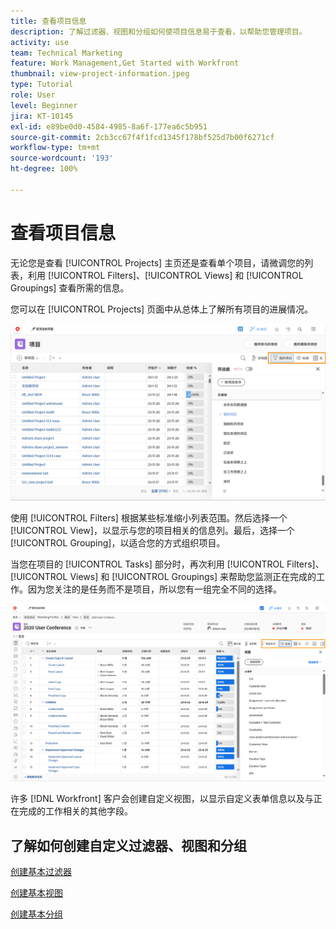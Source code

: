 ```yaml
---
title: 查看项目信息
description: 了解过滤器、视图和分组如何使项目信息易于查看，以帮助您管理项目。
activity: use
team: Technical Marketing
feature: Work Management,Get Started with Workfront
thumbnail: view-project-information.jpeg
type: Tutorial
role: User
level: Beginner
jira: KT-10145
exl-id: e89be0d0-4584-4985-8a6f-177ea6c5b951
source-git-commit: 2cb3cc67f4f1fcd1345f178bf525d7b00f6271cf
workflow-type: tm+mt
source-wordcount: '193'
ht-degree: 100%

---
```


# 查看项目信息

无论您是查看 [!UICONTROL Projects] 主页还是查看单个项目，请微调您的列表，利用 [!UICONTROL Filters]、[!UICONTROL Views] 和 [!UICONTROL Groupings] 查看所需的信息。

您可以在 [!UICONTROL Projects] 页面中从总体上了解所有项目的进展情况。

![显示过滤器的项目页面](assets/planner-fund-project-page-fvg-copy.png)

使用 [!UICONTROL Filters] 根据某些标准缩小列表范围。然后选择一个 [!UICONTROL View]，以显示与您的项目相关的信息列。最后，选择一个 [!UICONTROL Grouping]，以适合您的方式组织项目。

当您在项目的 [!UICONTROL Tasks] 部分时，再次利用 [!UICONTROL Filters]、[!UICONTROL Views] 和 [!UICONTROL Groupings] 来帮助您监测正在完成的工作。因为您关注的是任务而不是项目，所以您有一组完全不同的选择。

![显示视图的项目任务列表](assets/planner-fund-task-list-fvg.png)

许多 [!DNL Workfront] 客户会创建自定义视图，以显示自定义表单信息以及与正在完成的工作相关的其他字段。

## 了解如何创建自定义过滤器、视图和分组

[创建基本过滤器](https://experienceleague.adobe.com/docs/workfront-learn/tutorials-workfront/reporting/basic-reporting/create-a-basic-filter.html?lang=zh-Hans)

[创建基本视图](https://experienceleague.adobe.com/docs/workfront-learn/tutorials-workfront/reporting/basic-reporting/create-a-basic-view.html?lang=zh-Hans)

[创建基本分组](https://experienceleague.adobe.com/docs/workfront-learn/tutorials-workfront/reporting/basic-reporting/create-a-basic-grouping.html?lang=zh-Hans)
